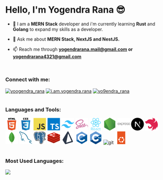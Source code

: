 <h1 align="left">Hello, I'm Yogendra Rana 😎</h1>

- 🎈 I am a **MERN Stack** developer and i'm currently learning **Rust** and **Golang** to expand my skills as a developer.

- 💬 Ask me about **MERN Stack, NextJS and NestJS.**

- 📫 Reach me through **yogendrarana.mail@gmail.com or yogendrarana4321@gmail.com**

<br />

### Connect with me:
<div>
<a href="https://twitter.com/yoogendra_rana" target="blank"><img align="center" src="https://raw.githubusercontent.com/rahuldkjain/github-profile-readme-generator  /master/src/images/icons/Social/twitter.svg" alt="yoogendra_rana" height="30" width="40" /></a>
<a href="https://fb.com/i.am.yogendra.rana" target="blank"><img align="center" src="https://raw.githubusercontent.com/rahuldkjain/github-profile-readme-generator/master/src/images/icons/Social/facebook.svg" alt="i.am.yogendra.rana" height="30" width="40" /></a>
<a href="https://instagram.com/yo9endra_rana" target="blank"><img align="center" src="https://raw.githubusercontent.com/rahuldkjain/github-profile-readme-generator/master/src/images/icons/Social/instagram.svg" alt="yo9endra_rana" height="30" width="40" /></a>
</div>


<br />

### Languages and Tools:
<div>
<img src="https://raw.githubusercontent.com/devicons/devicon/master/icons/html5/html5-original-wordmark.svg" alt="html5" width="40" height="40"/>

<img src="https://raw.githubusercontent.com/devicons/devicon/master/icons/css3/css3-original-wordmark.svg" alt="css3" width="40" height="40"/>

 <img src="https://raw.githubusercontent.com/devicons/devicon/master/icons/javascript/javascript-original.svg" alt="javascript" width="40" height="40"/> 

<img src="https://github.com/devicons/devicon/blob/master/icons/typescript/typescript-original.svg" alt="typescript" width="40" height="40"/>

<img src="https://github.com/devicons/devicon/blob/master/icons/tailwindcss/tailwindcss-original.svg" alt="tailwind" width="40" height="40"/>

<img src="https://raw.githubusercontent.com/devicons/devicon/master/icons/sass/sass-original.svg" alt="sass" width="40" height="40"/>

<img src="https://raw.githubusercontent.com/devicons/devicon/master/icons/react/react-original-wordmark.svg" alt="react" width="40" height="40"/>

<img src="https://github.com/devicons/devicon/blob/master/icons/nodejs/nodejs-original.svg" alt="nodejs" width="40" height="40"/>

<img src="https://raw.githubusercontent.com/devicons/devicon/master/icons/express/express-original-wordmark.svg" alt="express" width="40" height="40"/> 

<img src="https://github.com/devicons/devicon/blob/master/icons/nextjs/nextjs-original.svg" alt="nextjs" width="40" height="40"/> 

<img src="https://github.com/devicons/devicon/blob/master/icons/nestjs/nestjs-original.svg" alt="nestjs" width="40" height="40"/> 

<img src="https://github.com/devicons/devicon/blob/master/icons/mongodb/mongodb-original.svg" alt="mongodb" width="40" height="40"/>

<img src="https://github.com/devicons/devicon/blob/master/icons/mysql/mysql-original.svg" alt="mysql" width="40" height="40"/> 

<img src="https://github.com/devicons/devicon/blob/master/icons/postgresql/postgresql-original.svg" alt="mysql" width="40" height="40"/> 

<img src="https://github.com/devicons/devicon/blob/master/icons/redis/redis-original.svg" alt="mysql" width="40" height="40"/> 

<img src="https://github.com/devicons/devicon/blob/master/icons/prisma/prisma-original.svg" alt="mysql" width="40" height="40"/> 

<img src="https://raw.githubusercontent.com/devicons/devicon/master/icons/c/c-original.svg" alt="c" width="40" height="40"/>

<img src="https://raw.githubusercontent.com/devicons/devicon/master/icons/cplusplus/cplusplus-original.svg" alt="cplusplus" width="40" height="40"/>

<img src="https://www.vectorlogo.zone/logos/git-scm/git-scm-icon.svg" alt="git" width="40" height="40"/>

<img src="https://raw.githubusercontent.com/devicons/devicon/master/icons/ubuntu/ubuntu-original.svg" alt="react" width="40" height="40"/>
</div>

<br/>

### Most Used Languages:
<img src="https://github-readme-stats.vercel.app/api/top-langs/?username=yogendrarana&theme=dark&hide_border=false&include_all_commits=true&count_private=true&layout=compact" />

<br />
